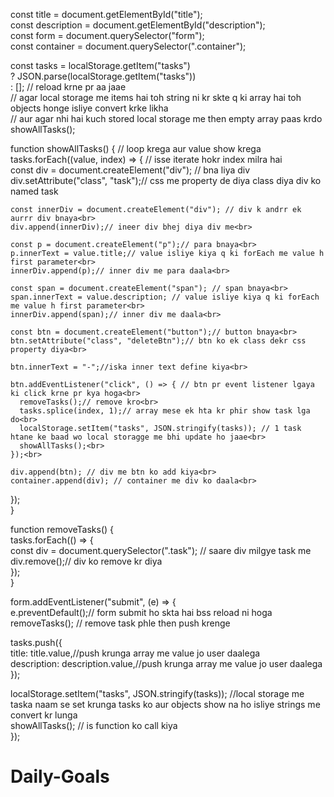 const title = document.getElementById("title");<br>
const description = document.getElementById("description");<br>
const form = document.querySelector("form");<br>
const container = document.querySelector(".container");<br>

const tasks = localStorage.getItem("tasks")<br>
  ? JSON.parse(localStorage.getItem("tasks"))<br>
  : [];  // reload krne pr aa jaae<br>
// agar local storage me items hai toh string ni kr skte q ki array hai toh objects honge isliye convert krke likha <br>
// aur agar nhi hai kuch stored local storage me then empty array paas krdo<br>
showAllTasks();<br>

function showAllTasks() { // loop krega aur value show krega<br>
  tasks.forEach((value, index) => { // isse iterate hokr index milra hai<br>
    const div = document.createElement("div"); // bna liya div<br>
    div.setAttribute("class", "task");// css me property de diya class diya div ko named task<br>

    const innerDiv = document.createElement("div"); // div k andrr ek aurrr div bnaya<br>
    div.append(innerDiv);// ineer div bhej diya div me<br>

    const p = document.createElement("p");// para bnaya<br>
    p.innerText = value.title;// value isliye kiya q ki forEach me value h first parameter<br>
    innerDiv.append(p);// inner div me para daala<br>

    const span = document.createElement("span"); // span bnaya<br>
    span.innerText = value.description; // value isliye kiya q ki forEach me value h first parameter<br>
    innerDiv.append(span);// inner div me daala<br>

    const btn = document.createElement("button");// button bnaya<br>
    btn.setAttribute("class", "deleteBtn");// btn ko ek class dekr css property diya<br>

    btn.innerText = "-";//iska inner text define kiya<br>

    btn.addEventListener("click", () => { // btn pr event listener lgaya ki click krne pr kya hoga<br>
      removeTasks();// remove kro<br>
      tasks.splice(index, 1);// array mese ek hta kr phir show task lga do<br>
      localStorage.setItem("tasks", JSON.stringify(tasks)); // 1 task htane ke baad wo local storagge me bhi update ho jaae<br>
      showAllTasks();<br>
    });<br>

    div.append(btn); // div me btn ko add kiya<br>
    container.append(div); // container me div ko daala<br>
  });<br>
}<br>

function removeTasks() {<br>
  tasks.forEach(() => {<br>
    const div = document.querySelector(".task"); // saare div  milgye task me<br>
    div.remove();// div ko remove kr diya<br>
  });<br>
}<br>

form.addEventListener("submit", (e) => {<br>
  e.preventDefault();// form submit ho skta hai bss reload ni hoga <br>
  removeTasks(); // remove task phle then push krenge <br>

  tasks.push({<br>
    title: title.value,//push krunga array me value jo user daalega<br>
    description: description.value,//push krunga array me value jo user daalega<br>
  });<br>

  localStorage.setItem("tasks", JSON.stringify(tasks)); //local storage me taska naam se set krunga tasks ko aur objects show na ho isliye strings me convert kr lunga <br>
  showAllTasks(); // is function ko call kiya<br>
});<br>
# Daily-Goals
